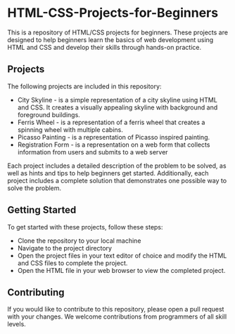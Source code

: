 # HTML-CSS-Projects-for-Beginners
This is a repository of HTML/CSS projects for beginners. These projects are designed to help beginners learn the basics of web development using HTML and CSS and develop their skills through hands-on practice.

## Projects
The following projects are included in this repository:

- City Skyline - is a simple representation of a city skyline using HTML and CSS. It creates a visually appealing skyline with background and foreground buildings.
- Ferris Wheel - is a representation of a ferris wheel that creates a spinning wheel with multiple cabins.
- Picasso Painting - is a representation of Picasso inspired painting.
- Registration Form - is a representation on a web form that collects information from users and submits to a web server

Each project includes a detailed description of the problem to be solved, as well as hints and tips to help beginners get started. Additionally, each project includes a complete solution that demonstrates one possible way to solve the problem.

## Getting Started
To get started with these projects, follow these steps:

- Clone the repository to your local machine
- Navigate to the project directory
- Open the project files in your text editor of choice and modify the HTML and CSS files to complete the project.
- Open the HTML file in your web browser to view the completed project.

## Contributing
If you would like to contribute to this repository, please open a pull request with your changes. We welcome contributions from programmers of all skill levels.

